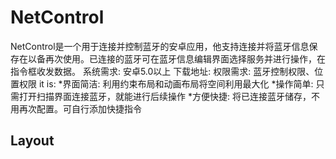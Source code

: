 # NetControl
NetControl是一个用于连接并控制蓝牙的安卓应用，他支持连接并将蓝牙信息保存在以备再次使用。已连接的蓝牙可在蓝牙信息编辑界面选择服务并进行操作，在指令框收发数据。
系统需求: 安卓5.0以上
下载地址: 
权限需求: 蓝牙控制权限、位置权限
it is:
*界面简洁: 利用约束布局和动画布局将空间利用最大化
*操作简单: 只需打开扫描界面连接蓝牙，就能进行后续操作
*方便快捷: 将已连接蓝牙储存，不用再次配置。可自行添加快捷指令

## Layout